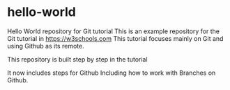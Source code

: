 # hello-world
Hello World repository for Git tutorial
This is an example repository for the Git tutorial in https://w3schools.com
This tutorial focuses mainly on Git and using Github as its remote.

This repository is built step by step in the tutorial

It now includes steps for Github
Including how to work with Branches on Github.


